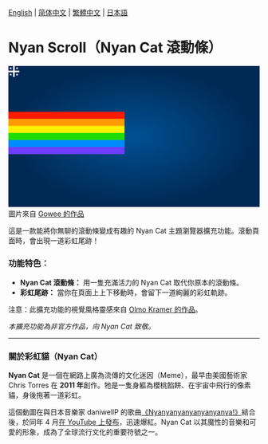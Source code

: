 [English](./README.md) | [简体中文](./README-zh_CN.md) | [繁體中文](./README-zh_TW.md) | [日本語](./README-ja.md)

# Nyan Scroll（Nyan Cat 滾動條）

![nyan cat](./nyancat.svg)
圖片來自 [Gowee 的作品](https://github.com/Gowee/nyancat-svg)

這是一款能將你無聊的滾動條變成有趣的 Nyan Cat 主題瀏覽器擴充功能。滾動頁面時，會出現一道彩虹尾跡！

### 功能特色：

* **Nyan Cat 滾動條：** 用一隻充滿活力的 Nyan Cat 取代你原本的滾動條。
* **彩虹尾跡：** 當你在頁面上上下移動時，會留下一道絢麗的彩虹軌跡。

注意：此擴充功能的視覺風格靈感來自 [Olmo Kramer 的作品](https://gist.github.com/olmokramer/5eabbce5dfbfbdafcbcbd497b02ffb17)。

*本擴充功能為非官方作品，向 Nyan Cat 致敬。*

---

### 關於彩虹貓（Nyan Cat）

**Nyan Cat** 是一個在網路上廣為流傳的文化迷因（Meme），最早由美國藝術家 Chris Torres 在 **2011 年**創作。牠是一隻身軀為櫻桃餡餅、在宇宙中飛行的像素貓，身後拖著一道彩虹。

這個動圖在與日本音樂家 daniwellP 的歌曲[《Nyanyanyanyanyanyanya!》](https://www.nicovideo.jp/watch/sm11509720)結合後，於同年 4 月[在 YouTube 上發布](https://www.youtube.com/watch?v=2yJgwwDcgV8)，迅速爆紅。Nyan Cat 以其魔性的音樂和可愛的形象，成為了全球流行文化的重要符號之一。
